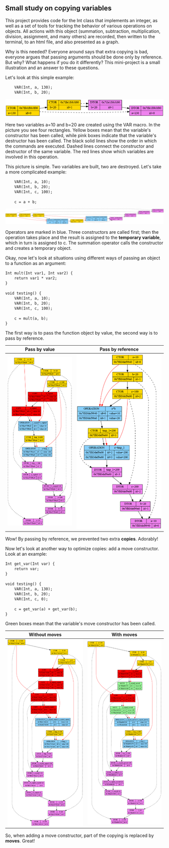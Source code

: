 
## Small study on copying variables 
This project provides code for the Int class that implements an integer, as well as a set of tools for tracking the behavior of various operations on objects. All actions with this object (summation, subtraction, multiplication, division, assignment, and many others) are recorded, then written to the terminal, to an html file, and also presented as a graph.

Why is this needed? Everyone around says that extra copying is bad, everyone argues that passing arguments should be done only by reference. But why? What happens if you do it differently? This mini-project is a small illustration and an answer to these questions. 

Let's look at this simple example: 
```
	VAR(Int, a, 130);
	VAR(Int, b, 20);
```
![Examples1](https://github.com/x-ENIAC/MIPT_projects_4_sem/blob/master/Dumping_int/Examples/picture1.png)

Here two variables a=10 and b=20 are created using the VAR macro. In the picture you see four rectangles. Yellow boxes mean that the variable's constructor has been called, while pink boxes indicate that the variable's destructor has been called. The black solid lines show the order in which the commands are executed. Dashed lines connect the constructor and destructor of the same variable. The red lines show which variables are involved in this operation. 

This picture is simple. Two variables are built, two are destroyed. Let's take a more complicated example:
```
	VAR(Int, a, 10);
	VAR(Int, b, 20);
	VAR(Int, c, 100);

	c = a + b;
```
![Examples2](https://github.com/x-ENIAC/MIPT_projects_4_sem/blob/master/Dumping_int/Examples/picture2.png)

Operators are marked in blue. Three constructors are called first; then the operation takes place and the result is assigned to the **temporary variable**, which in turn is assigned to c. The summation operator calls the constructor and creates a temporary object.

Okay, now let's look at situations using different ways of passing an object to a function as an argument:

```
Int mult(Int var1, Int var2) {
	return var1 * var2;
}

void testing() {
	VAR(Int, a, 10);
	VAR(Int, b, 20);
	VAR(Int, c, 100);

	c = mult(a, b);
}
```

The first way is to pass the function object by value, the second way is to pass by reference.

| Pass by value | Pass by reference  |
|----------------|:---------:|
| ![Examples3](https://github.com/x-ENIAC/MIPT_projects_4_sem/blob/master/Dumping_int/Examples/picture3.png) | ![Examples4](https://github.com/x-ENIAC/MIPT_projects_4_sem/blob/master/Dumping_int/Examples/picture4.png) |

Wow! By passing by reference, we prevented two extra **copies**. Adorably!

Now let's look at another way to optimize copies: add a move constructor. Look at an example:

```
Int get_var(Int var) {
	return var;
}

void testing() {
	VAR(Int, a, 130);
	VAR(Int, b, 20);
	VAR(Int, c, 0);

	c = get_var(a) + get_var(b);
}
```

Green boxes mean that the variable's move constructor has been called.

| Without moves | With moves  |
|----------------|:---------:|
| ![Examples7](https://github.com/x-ENIAC/MIPT_projects_4_sem/blob/master/Dumping_int/Examples/picture7.png) | ![Examples6](https://github.com/x-ENIAC/MIPT_projects_4_sem/blob/master/Dumping_int/Examples/picture6.png) |

So, when adding a move constructor, part of the copying is replaced by **moves**. Great! 


